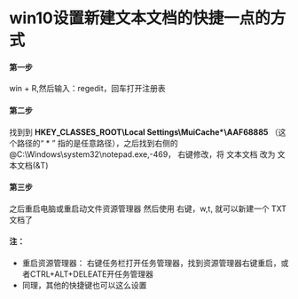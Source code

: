 # win10设置新建文本文档的快捷一点的方式

#### 第一步

win + R,然后输入：regedit，回车打开注册表

#### 第二步

找到到
**HKEY_CLASSES_ROOT\Local Settings\MuiCache\*\AAF68885**
（这个路径的“ * ” 指的是任意路径），之后找到右侧的
@C:\Windows\system32\notepad.exe,-469，
右键修改，将 文本文档 改为 文本文档(&T)

#### 第三步

之后重启电脑或重启动文件资源管理器
然后使用 右键，w,t, 就可以新建一个 TXT 文档了

#### 注：

- 重启资源管理器：
  右键任务栏打开任务管理器，找到资源管理器右键重启，或者CTRL+ALT+DELEATE开任务管理器
- 同理，其他的快捷键也可以这么设置